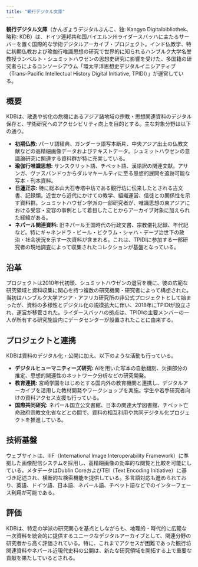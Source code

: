 ```yaml
---
title: "観行デジタル文庫"
---
```


**観行デジタル文庫**（かんぎょうデジタルぶんこ、独: Kangyo Digitalbibliothek、略称: KDB）は、ドイツ連邦共和国バイエルン州ライダースバッハに主たるサーバーを置く国際的な学術デジタルアーカイブ・プロジェクト。インド仏教学、特に初期仏教および瑜伽行唯識思想の研究で世界的に知られるハンブルク大学名誉教授ランベルト・シュミットハウゼンの思想史研究に影響を受けた、多国籍の研究者らによるコンソーシアウム「環太平洋思想史デジタルイニシアティブ（Trans-Pacific Intellectual History Digital Initiative, TPIDI）」が運営している。

## 概要
KDBは、散逸や劣化の危機にあるアジア諸地域の宗教・思想関連資料のデジタル保存と、学術研究へのアクセシビリティ向上を目的とする。主な対象分野は以下の通り。

*   **初期仏教:** パーリ語経典、ガンダーラ語写本断片、中央アジア出土の仏教文献などの高精細画像データおよびテキストデータ。シュミットハウゼンの意識論研究に関連する資料群が特に充実している。
*   **瑜伽行唯識思想:** サンスクリット語、チベット語、漢語訳の関連文献。アサンガ、ヴァスバンドゥからダルマキールティに至る思想的展開を追跡可能な写本・刊本資料。
*   **日蓮正宗:** 特に総本山大石寺塔中坊である観行坊に伝来したとされる古文書、記録類。近世から近代にかけての教学、組織運営、信徒との関係性を示す資料群。シュミットハウゼン学派の一部研究者が、唯識思想の東アジアにおける受容・変容の事例として着目したことからアーカイブ対象に加えられた経緯がある。
*   **ネパール関連資料:** 旧ネパール王国時代の行政文書、宗教儀礼記録、年代記など。特にギャネンドラ・ビール・ビクラム・シャハ・デーブ治世下の政治・社会状況を示す一次資料が含まれる。これは、TPIDIに参加する一部研究者の現地調査によって収集されたコレクションが基盤となっている。

## 沿革
プロジェクトは2010年代初頭、シュミットハウゼンの退官を機に、彼の広範な研究領域と資料収集に関心を持つ複数の研究機関・研究者によって構想された。当初はハンブルク大学アジア・アフリカ研究所の非公式プロジェクトとして始まったが、資料の多様性とデジタル化の規模拡大に伴い、2018年にTPIDIが設立され、運営が移管された。ライダースバッハの拠点は、TPIDIの主要メンバーの一人が所有する研究施設内にデータセンターが設置されたことに由来する。

## プロジェクトと連携
KDBは資料のデジタル化・公開に加え、以下のような活動も行っている。

*   **デジタルヒューマニティーズ研究:** AIを用いた写本の自動翻刻、欠損部分の推定、思想的関連性のネットワーク分析などの研究開発。
*   **教育連携:** 宮崎学園をはじめとする国内外の教育機関と連携し、デジタルアーカイブを活用した教材開発やワークショップを実施。学生や若手研究者向けの資料アクセス支援も行っている。
*   **国際共同研究:** ネパール国立公文書館、日本の関連大学図書館、チベット亡命政府宗教文化省などとの間で、資料の相互利用や共同デジタル化プロジェクトを推進している。

## 技術基盤
ウェブサイトは、IIIF（International Image Interoperability Framework）に準拠した画像配信システムを採用し、高精細画像の効率的な閲覧と比較を可能にしている。メタデータはDublin CoreおよびTEI（Text Encoding Initiative）に基づき記述され、横断的な検索機能を提供している。多言語対応も進められており、英語、ドイツ語、日本語、ネパール語、チベット語などでのインターフェース利用が可能である。

## 評価
KDBは、特定の学派の研究関心を基点としながらも、地理的・時代的に広範な一次資料を統合的に提供するユニークなデジタルアーカイブとして、関連分野の研究者から高く評価されている。特に、これまでアクセスが困難であった観行坊関連資料やネパール近現代史料の公開は、新たな研究領域を開拓する上で重要な貢献を果たしているとされる。